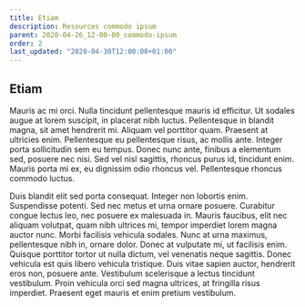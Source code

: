 ```yaml
---
title: Etiam
description: Resources commodo ipsum
parent: 2020-04-26_12-00-00_commodo-ipsum
order: 2
last_updated: "2020-04-30T12:00:00+01:00"
---
```

## Etiam

Mauris ac mi orci. Nulla tincidunt pellentesque mauris id efficitur. Ut sodales augue at lorem suscipit, in placerat nibh luctus. Pellentesque in blandit magna, sit amet hendrerit mi. Aliquam vel porttitor quam. Praesent at ultricies enim. Pellentesque eu pellentesque risus, ac mollis ante. Integer porta sollicitudin sem eu tempus. Donec nunc ante, finibus a elementum sed, posuere nec nisi. Sed vel nisl sagittis, rhoncus purus id, tincidunt enim. Mauris porta mi ex, eu dignissim odio rhoncus vel. Pellentesque rhoncus commodo luctus.

Duis blandit elit sed porta consequat. Integer non lobortis enim. Suspendisse potenti. Sed nec metus et urna ornare posuere. Curabitur congue lectus leo, nec posuere ex malesuada in. Mauris faucibus, elit nec aliquam volutpat, quam nibh ultrices mi, tempor imperdiet lorem magna auctor nunc. Morbi facilisis vehicula sodales. Nunc at urna maximus, pellentesque nibh in, ornare dolor. Donec at vulputate mi, ut facilisis enim. Quisque porttitor tortor ut nulla dictum, vel venenatis neque sagittis. Donec vehicula est quis libero vehicula tristique. Duis vitae sapien auctor, hendrerit eros non, posuere ante. Vestibulum scelerisque a lectus tincidunt vestibulum. Proin vehicula orci sed magna ultrices, at fringilla risus imperdiet. Praesent eget mauris et enim pretium vestibulum.
